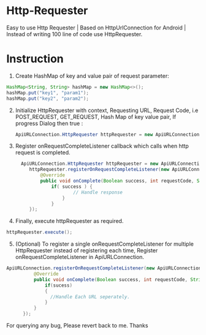 # Http-Requester
Easy to use Http Requester | Based on HttpUrlConnection for Android | Instead of writing 100 line of code use HttpRequester.

# Instruction


1. Create HashMap of key and value pair of request parameter:  
  ```java
  HashMap<String, String> hashMap = new HashMap<>();
  hashMap.put("key1", "param1");
  hashMap.put("key2", "param2");
  ```
  
2. Initialize HttpRequester with context, Requesting URL, Request Code, i.e POST_REQUEST, GET_REQUEST, Hash Map of key value pair, If progress Dialog then true :
    ``` java
    ApiURLConnection.HttpRequester httpRequester = new ApiURLConnection.HttpRequester(context, requestCode, URL, hashMap,        hasProgressDialog);
    ```
    
    
3. Register onRequestCompleteListener callback which calls when http request is completed.
   ``` java
     ApiURLConnection.HttpRequester httpRequester = new ApiURLConnection.HttpRequester(context,                                   ApiURLConnection.POST_REQUEST, "http://54.65.180.229/sync-notifications-initial/", hashMap, false);
        httpRequester.registerOnRequestCompleteListener(new ApiURLConnection.OnRequestCompleteListener() {
            @Override
            public void onComplete(Boolean success, int requestCode, String URL, String result) {
                if( success ) {
                        // Handle response
                    } 
                }
        });
   ```
   
4. Finally, execute httpRequester as required.

  ``` java
  httpRequester.execute();
  ```

5. (Optional) To register a single onRequestCompleteListener for multiple HttpRequester instead of registering each time, Register onRequestCompleteListener in ApiURLConnection.
  
  ``` java
  ApiURLConnection.registerOnRequestCompleteListener(new ApiURLConnection.OnRequestCompleteListener() {
            @Override
            public void onComplete(Boolean success, int requestCode, String URL, String result) {
                if(sucess)
                {
                  //Handle Each URL seperately.
                }
            }
        });
  ```
 
For querying any bug, Please revert back to me. Thanks
